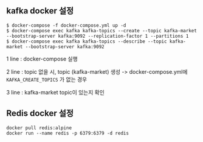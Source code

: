 ## kafka docker 설정

```shell
$ docker-compose -f docker-compose.yml up -d
$ docker-compose exec kafka kafka-topics --create --topic kafka-market --bootstrap-server kafka:9092 --replication-factor 1 --partitions 1
$ docker-compose exec kafka kafka-topics --describe --topic kafka-market --bootstrap-server kafka:9092
```
1 line : docker-compose 실행

2 line : topic 없을 시, topic (kafka-market) 생성 -> docker-compose.yml에 `KAFKA_CREATE_TOPICS` 가 없는 경우

3 line : kafka-market topic이 있는지 확인

## Redis docker 설정

```shell
docker pull redis:alpine
docker run --name redis -p 6379:6379 -d redis
```